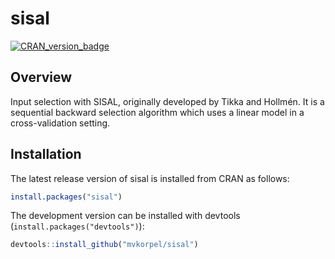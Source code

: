 # sisal

[![CRAN_version_badge](https://www.r-pkg.org/badges/version/sisal)](https://cran.r-project.org/package=sisal)

## Overview

Input selection with SISAL, originally developed by Tikka and
Hollmén. It is a sequential backward selection algorithm which uses a
linear model in a cross-validation setting.
	
## Installation

The latest release version of sisal is installed from CRAN as follows:

```R
install.packages("sisal")
```

The development version can be installed with devtools
(`install.packages("devtools")`):

```R
devtools::install_github("mvkorpel/sisal")
```
